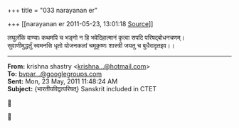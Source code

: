 +++
title = "033 narayanan er"

+++
[[narayanan er	2011-05-23, 13:01:18 [Source](https://groups.google.com/g/bvparishat/c/xw9RIghQPcU)]]



लघुर्लोके वाण्याः कथमपि च भङ्गो न हि भवेदिहात्मानं कृत्वा सपदि परिषद्बोधनचणम्।  
सुवाणीमुद्धर्तुं स्वमनसि धृतो योजनकलां चमूकृष्णः शास्त्री जयतु च बुधैरादृतइव।।  

  

------------------------------------------------------------------------

**From:** krishna shastry \<[krishna...@hotmail.com]()\>  
**To:** [bvpar...@googlegroups.com]()  
**Sent:** Mon, 23 May, 2011 11:48:24 AM  
**Subject:** {भारतीयविद्वत्परिषत्} Sanskrit included in CTET  





